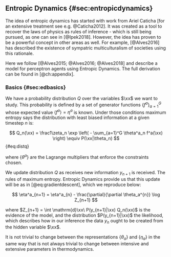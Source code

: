 
## Entropic Dynamics {#sec:entropicdynamics}

The idea of entropic dynamics has started with work from Ariel Caticha [for an extensive treatment see e.g. @Caticha2012]. It was created as a tool to recover the laws of physics as rules of inference - which is still being pursued, as one can see in [@Ipek2018]. However, the idea has proven to be a powerful concept in other areas as well. For example, [@Alves2016] has described the existence of sympatric multiculturalism of societies using this rationale.

Here we follow [@Alves2015; @Alves2016; @Alves2018] and describe a model for perceptron agents using Entropic Dynamics. The full derivation can be found in [@ch:appendix].

### Basics {#sec:edbasics}

We have a probability distribution $Q$ over the variables $\xx$ we want to study. This probability is defined by a set of generator functions $\{f^a\}_{a=1}^G$ whose expected value $\langle f^a \rangle = \eta^a$ is known. Under those conditions maximum entropy says the distribution with least biased information at a given timestep $n$ is:

$$ Q_n(\xx) = \frac1\zeta_n \exp \left( - \sum_{a=1}^G \theta^a_n f^a(\xx) \right) \equiv P(\xx|\theta_n) $$ {#eq:distq}

where $\{\theta^a\}$ are the Lagrange multipliers that enforce the constraints chosen.

We update distribution $Q$ as receives new information $y_{n+1}$ is received. The rules of maximum entropy. Entropic Dynamics provide us that this update will be as in [@eq:gradientdescent], which we reproduce below:

$$ \eta^a_{n+1} = \eta^a_{n} - \frac{\partial}{\partial \theta_a^{n}} \log Z_{n+1} $$

where $Z_{n+1} = \int \mathrm{d}\xx\ P(y_{n+1}|\xx) Q_n(\xx)$ is the evidence of the model, and the distribution $P(y_{n+1}|\xx)$ the likelihood, which describes how in our inference the data $y_n$ ought to be created from the hidden variable $\xx$.

It is not trivial to change between the representations $\{\theta_a\}$ and $\{ \eta_a\}$ in the same way that is not always trivial to change between intensive and extensive parameters in thermodynamics.
